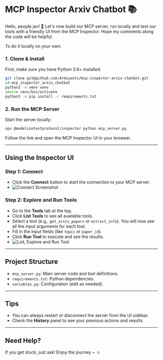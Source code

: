 # MCP Inspector Arxiv Chatbot 📚

Hello, people jan! 🤗
Let's now build our MCP server, run locally and test our tools with a friendly UI from the MCP Inspector.
Hope my comments along the code will be helpful. 

To do it locally on your own: 

### 1. Clone & Install

First, make sure you have Python 3.9+ installed.

```bash
git clone git@github.com:Armiyants/mcp-inspector-arxiv-chatbot.git
cd mcp_inspector_arxiv_chatbot
python3 -m venv venv
source venv/bin/activate
python3 -m pip install -r requirements.txt
```

### 2. Run the MCP Server

Start the server locally:

```bash
npx @modelcontextprotocol/inspector python mcp_server.py
```

Follow the link and open the MCP Inspector UI in your browser.

---

## Using the Inspector UI

### Step 1: Connect
- Click the **Connect** button to start the connection to your MCP server.
- ![Connect Screenshot](https://drive.google.com/uc?export=view&id=1iBb7yDXELNU4C-s6CRk96ukG7SSqL28d)

### Step 2: Explore  and Run Tools
- Go to the **Tools** tab at the top.
- Click **List Tools** to see all available tools.
- Select a tool (e.g., `get_arxiv_papers` or `extract_info`). You will now see all the input arguments for each tool.
- Fill in the input fields (like `topic` or `paper_id`).
- Click **Run Tool** to execute and see the results.
- ![List, Explore and Run Tool](https://drive.google.com/uc?export=view&id=1DIcBbQLN8xhdFie0yP3aNZTpo8wrQBdU)

---

## Project Structure
- `mcp_server.py`: Main server code and tool definitions.
- `requirements.txt`: Python dependencies.
- `variables.py`: Configuration (edit as needed).

---

## Tips
- You can always restart or disconnect the server from the UI sidebar.
- Check the **History** panel to see your previous actions and results.

---

## Need Help?
If you get stuck, just ask! 
Enjoy the journey ~ ☺️